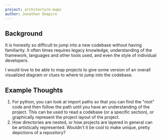 ```yaml
---
project: architecture-maps
author: Jonathan Shapiro
---
```


## Background
It is honestly so difficult to jump into a new codebase without having familiarity. It often times requires legacy knowledge, understanding of the framework, languages and other tools used, and even the style of individual developers.

I would love to be able to map projects to give some version of an overall visualized diagram or clues to where to jump into the codebase.

## Example Thoughts
1. For python, you can look at import paths so that you can find the "root" code and then follow the path until you have an understanding of the project. This can be used to read a codebase (or a specific section), or graphically represent the project layout of the project.
1. How directories are nested, or how projects are layered in general can be artistically represented. Wouldn't it be cool to make unique, pretty depictions of a repository?
